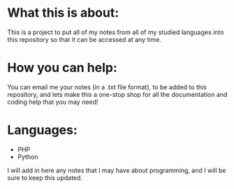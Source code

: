 # **What this is about:**

 This is a project to put all of my notes from all of my studied languages into this repository so that it can be accessed at any time. 

# **How you can help:**

You can email me your notes (in a .txt file format), to be added to this repository, and lets make this a one-stop shop for all the documentation and coding help that you may need!

# **Languages:**

* PHP
* Python

I will add in here any notes that I may have about programming, and I will be sure to keep this updated.

